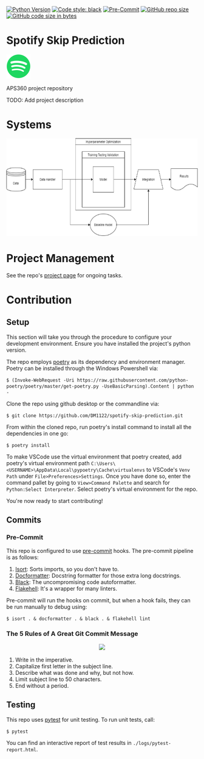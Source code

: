 [![Python Version](https://img.shields.io/badge/python-3.7-blue.svg)](https://www.python.org/downloads/)
[![Code style: black](https://img.shields.io/badge/code%20style-black-000000.svg)](https://github.com/psf/black)
[![Pre-Commit](https://img.shields.io/badge/pre--commit-enabled-brightgreen?logo=pre-commit&logoColor=white)](https://pre-commit.com/)
[![GitHub repo size](https://img.shields.io/github/repo-size/DM1122/spotify-skip-prediction)](https://github.com/DM1122/spotify-skip-prediction)
[![GitHub code size in bytes](https://img.shields.io/github/languages/code-size/DM1122/spotify-skip-prediction)](https://github.com/DM1122/spotify-skip-prediction)

# Spotify Skip Prediction
<p align="left"><img src="img/spotify-logo.png" height="64"></p>
APS360 project repository

TODO: Add project description

# Systems
<p align="center"><img src="img/system-diagram.png" height="256"></p>

# Project Management
See the repo's [project page](https://github.com/DM1122/spotify-skip-prediction/projects/1) for ongoing tasks.

# Contribution
## Setup
This section will take you through the procedure to configure your development environment. Ensure you have installed the project's python version.

The repo employs [poetry](https://python-poetry.org/) as its dependency and environment manager. Poetry can be installed through the Windows Powershell via:
```
$ (Invoke-WebRequest -Uri https://raw.githubusercontent.com/python-poetry/poetry/master/get-poetry.py -UseBasicParsing).Content | python -
```

Clone the repo using github desktop or the commandline via:

```
$ git clone https://github.com/DM1122/spotify-skip-prediction.git
```

From within the cloned repo, run poetry's install command to install all the dependencies in one go:
```
$ poetry install
```

To make VSCode use the virtual environment that poetry created, add poetry's virtual environment path `C:\Users\<USERNAME>\AppData\Local\pypoetry\Cache\virtualenvs` to VSCode's `Venv Path` under `File>Preferences>Settings`. Once you have done so, enter the command pallet by going to `View>Command Palette` and search for `Python:Select Interpreter`. Select poetry's virtual environment for the repo.

You're now ready to start contributing!

## Commits
### Pre-Commit
This repo is configured to use [pre-commit](https://pre-commit.com/) hooks. The pre-commit pipeline is as follows:

1. [Isort](https://pycqa.github.io/isort/): Sorts imports, so you don't have to.
1. [Docformatter](https://github.com/myint/docformatter): Docstring formatter for those extra long docstrings.
1. [Black](https://black.readthedocs.io/en/stable/): The uncompromising code autoformatter.
1. [Flakehell](https://flakehell.readthedocs.io/): It's a wrapper for many linters.

Pre-commit will run the hooks on commit, but when a hook fails, they can be run manually to debug using:

```
$ isort . & docformatter . & black . & flakehell lint
```

### The 5 Rules of A Great Git Commit Message
<p align="center"><img src="https://imgs.xkcd.com/comics/git_commit.png" height=200"></p>

1. Write in the imperative.
1. Capitalize first letter in the subject line.
1. Describe what was done and why, but not how.
1. Limit subject line to 50 characters.
1. End without a period.

## Testing

This repo uses [pytest](https://docs.pytest.org/en/6.2.x/) for unit testing. To run unit tests, call:

```
$ pytest
```

You can find an interactive report of test results in `./logs/pytest-report.html`.